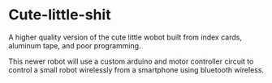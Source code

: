 # Cute-little-shit
A higher quality version of the cute little wobot built from index cards, aluminum tape, and poor programming. 


This newer robot will use a custom arduino and motor controller circuit to control a small robot wirelessly from a smartphone using bluetooth wireless.
